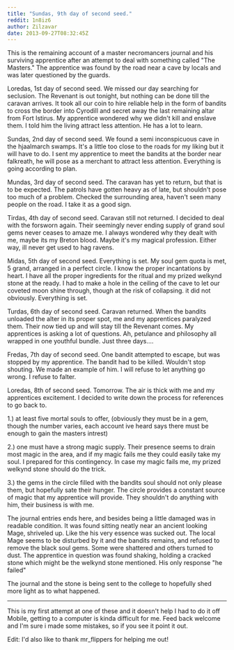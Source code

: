 ```yaml
---
title: "Sundas, 9th day of second seed."
reddit: 1n8iz6
author: Zilzavar
date: 2013-09-27T08:32:45Z
---
```


This is the remaining account of a master necromancers journal and his surviving apprentice after an attempt to deal with something called "The Masters." The apprentice was found by the road near a cave by locals and was later questioned by the guards.


Loredas, 1st day of second seed.
We missed our day searching for seclusion. The Revenant is out tonight, but nothing can be done till the caravan arrives. It took all our coin to hire reliable help in the form of bandits to cross the border into Cyrodill and secret away the last remaining altar from Fort Istirus. My apprentice wondered why we didn't kill and enslave them. I told him the living attract less attention. He has a lot to learn.

Sundas, 2nd day of second seed.
We found a semi inconspicuous cave in the hjaalmarch swamps. It's a little too close to the roads for my liking but it will have to do. I sent my apprentice to meet the bandits at the border near falkreath, he will pose as a merchant to attract less attention. Everything is going according to plan.

Mundas, 3rd day of second seed.
The caravan has yet to return, but that is to be expected. The patrols have gotten heavy as of late, but shouldn't pose too much of a problem. Checked the surrounding area, haven't seen many people on the road. I take it as a good sign. 

Tirdas, 4th day of second seed.
Caravan still not returned. I decided to deal with the forsworn again. Their seemingly never ending supply of grand soul gems never ceases to amaze me. I always wondered why they dealt with me, maybe its my Breton blood. Maybe it's my magical profession. Either way, ill never get used to hag ravens.

Midas, 5th day of second seed. 
Everything is set. My soul gem quota is met, 5 grand, arranged in a perfect circle. I know the proper incantations by heart. I have all the proper ingredients for the ritual and my prized welkynd stone at the ready. I had to make a hole in the ceiling of the cave to let our coveted moon shine through, though at the risk of collapsing. it did not obviously. Everything is set. 

Turdas, 6th day of second seed.
Caravan returned. When the bandits unloaded the alter in its proper spot, me and my apprentices paralyzed them. Their now tied up and will stay till the Revenant comes. My apprentices is asking a lot of questions. Ah, petulance and philosophy all wrapped in one youthful bundle. Just three days....

Fredas, 7th day of second seed.
One bandit attempted to escape, but was stopped by my apprentice. The bandit had to be killed. Wouldn't stop shouting. We made an example of him. I will refuse to let anything go wrong. I refuse to falter.

Loredas, 8th of second seed.
Tomorrow. The air is thick with me and my apprentices excitement. I decided to write down the process for references to go back  to. 

1.) at least five mortal souls to offer, (obviously they must be in a gem, though the number varies, each account ive heard says there must be enough to gain the masters intrest)

2.) one must have a strong magic supply. Their presence seems to drain most magic in the area, and if my magic fails me they could easily take my soul. I prepared for this contingency. In case my magic fails me, my prized welkynd stone should do the trick. 

3.) the gems in the circle filled with the bandits soul should not only please them, but hopefully sate their hunger. The circle provides a constant source of magic that my apprentice will provide. They shouldn't do anything with him, their business is with me.


The journal entries ends here, and besides being a little damaged was in readable condition. It was found sitting neatly near an ancient looking Mage, shriveled up. Like the his very essence was sucked out. The local Mage seems to be disturbed by it and the bandits remains, and refused to remove the black soul gems. Some were shattered and others turned to dust. The apprentice in question was found shaking, holding a cracked stone which might be the welkynd stone mentioned. His only response "he failed" 

The journal and the stone is being sent to the college to hopefully shed more light as to what happened.


_____________________________________
This is my first attempt at one of these and it doesn't help I had to do it off
Mobile, getting to a computer is kinda difficult for me. Feed back welcome and I'm sure i made some mistakes, so if you see it point it out.

Edit: I'd also like to thank mr_flippers for helping me out!
